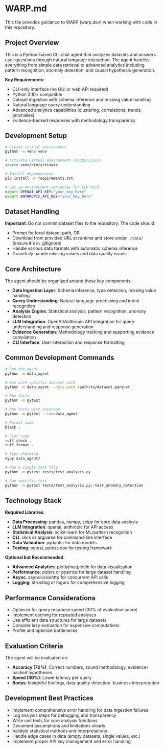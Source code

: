 # WARP.md

This file provides guidance to WARP (warp.dev) when working with code in this repository.

## Project Overview

This is a Python-based CLI chat agent that analyzes datasets and answers user questions through natural language interaction. The agent handles everything from simple data retrieval to advanced analytics including pattern recognition, anomaly detection, and causal hypothesis generation.

**Key Requirements:**
- CLI-only interface (no GUI or web API required)
- Python 3.10+ compatible
- Dataset ingestion with schema inference and missing value handling
- Natural language query understanding
- Advanced analytics capabilities (clustering, correlations, trends, anomalies)
- Evidence-backed responses with methodology transparency

## Development Setup

```bash
# Create virtual environment
python -m venv venv

# Activate virtual environment (macOS/Linux)
source venv/bin/activate

# Install dependencies
pip install -r requirements.txt

# Set up environment variables for LLM APIs
export OPENAI_API_KEY="your_key_here"
export ANTHROPIC_API_KEY="your_key_here"
```

## Dataset Handling

**Important**: Do not commit dataset files to the repository. The code should:
- Prompt for local dataset path, OR
- Download from provided URL at runtime and store under `./data/` (ensure it's in .gitignore)
- Handle various data formats with automatic schema inference
- Gracefully handle missing values and data quality issues

## Core Architecture

The agent should be organized around these key components:

- **Data Ingestion Layer**: Schema inference, type detection, missing value handling
- **Query Understanding**: Natural language processing and intent recognition
- **Analysis Engine**: Statistical analysis, pattern recognition, anomaly detection
- **LLM Integration**: OpenAI/Anthropic API integration for query understanding and response generation
- **Evidence Generation**: Methodology tracking and supporting evidence compilation
- **CLI Interface**: User interaction and response formatting

## Common Development Commands

```bash
# Run the agent
python -m data_agent

# Run with specific dataset path
python -m data_agent --data-path /path/to/dataset.parquet

# Run tests
python -m pytest

# Run tests with coverage
python -m pytest --cov=data_agent

# Format code
black .

# Lint code
ruff check .
ruff format .

# Type checking
mypy data_agent/

# Run a single test file
python -m pytest tests/test_analysis.py

# Run specific test
python -m pytest tests/test_analysis.py::test_anomaly_detection
```

## Technology Stack

**Required Libraries:**
- **Data Processing**: pandas, numpy, scipy for core data analysis
- **LLM Integration**: openai, anthropic for API access
- **Statistical Analysis**: scikit-learn for ML/pattern recognition
- **CLI**: click or argparse for command-line interface
- **Data Validation**: pydantic for data models
- **Testing**: pytest, pytest-cov for testing framework

**Optional but Recommended:**
- **Advanced Analytics**: plotly/matplotlib for data visualization
- **Performance**: polars or pyarrow for large dataset handling
- **Async**: asyncio/aiohttp for concurrent API calls
- **Logging**: structlog or loguru for comprehensive logging

## Performance Considerations

- Optimize for query response speed (30% of evaluation score)
- Implement caching for repeated analyses
- Use efficient data structures for large datasets
- Consider lazy evaluation for expensive computations
- Profile and optimize bottlenecks

## Evaluation Criteria

The agent will be evaluated on:
- **Accuracy (70%)**: Correct numbers, sound methodology, evidence-backed hypotheses
- **Speed (30%)**: Lower latency per query
- **Bonus**: Insightful findings, data quality detection, business interpretation

## Development Best Practices

- Implement comprehensive error handling for data ingestion failures
- Log analysis steps for debugging and transparency
- Write unit tests for core analysis functions
- Document assumptions and limitations clearly
- Validate statistical methods and interpretations
- Handle edge cases in data (empty datasets, single values, etc.)
- Implement proper API key management and error handling
